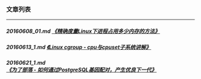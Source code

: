 ### 文章列表  
----  
##### 20160608_01.md   [《精确度量Linux下进程占用多少内存的方法》](20160608_01.md)  
##### 20160613_1.md   [《Linux cgroup - cpu与cpuset子系统讲解》](20160613_1.md)  
##### 20160621_1.md   [《为了部落 - 如何通过PostgreSQL基因配对，产生优良下一代》](20160621_1.md)  
